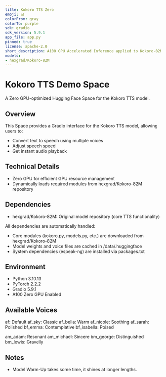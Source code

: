 ```yaml
---
title: Kokoro TTS Zero
emoji: 📊
colorFrom: gray
colorTo: purple
sdk: gradio
sdk_version: 5.9.1
app_file: app.py
pinned: true
license: apache-2.0
short_description: A100 GPU Accelerated Inference applied to Kokoro-82M TTS
models:
- hexgrad/Kokoro-82M
---
```


# Kokoro TTS Demo Space

A Zero GPU-optimized Hugging Face Space for the Kokoro TTS model.

## Overview

This Space provides a Gradio interface for the Kokoro TTS model, allowing users to:
- Convert text to speech using multiple voices
- Adjust speech speed
- Get instant audio playback

## Technical Details

- Zero GPU for efficient GPU resource management
- Dynamically loads required modules from hexgrad/Kokoro-82M repository

## Dependencies
- hexgrad/Kokoro-82M: Original model repository (core TTS functionality)

All dependencies are automatically handled:
- Core modules (kokoro.py, models.py, etc.) are downloaded from hexgrad/Kokoro-82M
- Model weights and voice files are cached in /data/.huggingface
- System dependencies (espeak-ng) are installed via packages.txt

## Environment

- Python 3.10.13
- PyTorch 2.2.2
- Gradio 5.9.1
- A100 Zero GPU Enabled

## Available Voices

af: Default
af_sky: Classic
af_bella: Warm
af_nicole: Soothing
af_sarah: Polished
bf_emma: Contemplative
bf_isabella: Poised

am_adam: Resonant
am_michael: Sincere
bm_george: Distinguished
bm_lewis: Gravelly

## Notes
- Model Warm-Up takes some time, it shines at longer lengths. 
